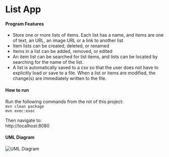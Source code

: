 # List App
#### Program Features
- Store one or more lists of items. Each list has a name, and items are one of text, an URL, an image URL or a link to another list
- Item lists can be created, deleted, or renamed
- Items in a list can be added, removed, or edited
- An item list can be searched for list items, and lists can be located by searching for
the name of the list.
- A list is automatically saved to a csv so that the user does not have to explicitly load
or save to a file. When a list or items are modified, the change(s) are immediately written to the file.

#### How to run
Run the following commands from the rot of this project:  
`mvn clean package`  
`mvn exec:exec`  

Then navigate to:  
http://localhost:8080

#### UML Diagram
![UML Diagram](https://user-images.githubusercontent.com/10476170/142769685-7867be06-9e7b-436d-a34f-1a44309d0902.png)
